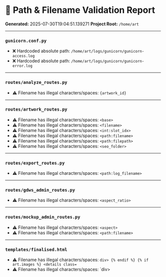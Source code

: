 # 🚨 Path & Filename Validation Report
**Generated:** 2025-07-30T19:04:51.139271
**Project Root:** `/home/art`


---
### `gunicorn.conf.py`
- ❌ Hardcoded absolute path: `/home/art/logs/gunicorn/gunicorn-access.log`
- ❌ Hardcoded absolute path: `/home/art/logs/gunicorn/gunicorn-error.log`

---
### `routes/analyze_routes.py`
- ⚠️  Filename has illegal characters/spaces: `{artwork_id}`

---
### `routes/artwork_routes.py`
- ⚠️  Filename has illegal characters/spaces: `<base>`
- ⚠️  Filename has illegal characters/spaces: `<filename>`
- ⚠️  Filename has illegal characters/spaces: `<int:slot_idx>`
- ⚠️  Filename has illegal characters/spaces: `<path:filename>`
- ⚠️  Filename has illegal characters/spaces: `<path:filepath>`
- ⚠️  Filename has illegal characters/spaces: `<seo_folder>`

---
### `routes/export_routes.py`
- ⚠️  Filename has illegal characters/spaces: `<path:log_filename>`

---
### `routes/gdws_admin_routes.py`
- ⚠️  Filename has illegal characters/spaces: `<aspect_ratio>`

---
### `routes/mockup_admin_routes.py`
- ⚠️  Filename has illegal characters/spaces: `<aspect>`
- ⚠️  Filename has illegal characters/spaces: `<path:filename>`

---
### `templates/finalised.html`
- ⚠️  Filename has illegal characters/spaces: `div>
      {% endif %}
      {% if art.images %}
      <details class=`
- ⚠️  Filename has illegal characters/spaces: `div>
<script src=`

---
### `templates/index.html`
- ⚠️  Filename has illegal characters/spaces: `h1>
  <p class=`

---
### `templates/locked.html`
- ⚠️  Filename has illegal characters/spaces: `div>
      {% endif %}
      {% if art.images %}
      <details class=`
- ⚠️  Filename has illegal characters/spaces: `div>
<script src=`

---
### `templates/main.html`
- ⚠️  Filename has illegal characters/spaces: `div>
            <div class=`
- ⚠️  Filename has illegal characters/spaces: `div>
        <div class=`
- ⚠️  Filename has illegal characters/spaces: `header>

    <div id=`
- ⚠️  Filename has illegal characters/spaces: `svg>
                <svg class=`

---
### `templates/partials/topnav.html`
- ⚠️  Filename has illegal characters/spaces: `>
        <circle cx=`
- ⚠️  Filename has illegal characters/spaces: `>
        <path d=`
- ⚠️  Filename has illegal characters/spaces: `a>
    <nav role=`
- ⚠️  Filename has illegal characters/spaces: `div>
  <div class=`
- ⚠️  Filename has illegal characters/spaces: `svg>
      <svg id=`

---
### `tests/test_analyze_artwork.py`
- ⚠️  Filename has illegal characters/spaces: `{filename}`

---
### `tools/audit/path_naming_validator.py`
- ❌ Hardcoded absolute path: `/Users/`
- ❌ Hardcoded absolute path: `/home/`
